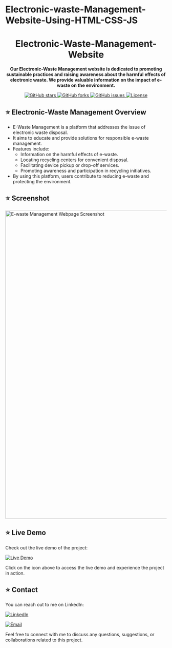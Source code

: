 # Electronic-waste-Management-Website-Using-HTML-CSS-JS
<h1 align="center"> Electronic-Waste-Management-Website </h1>

<!-- <p align="center">
  <img src="https://your-image-url.com" alt="Project Logo" width="200" height="200">
</p> -->

<p align="center">
  <strong>Our Electronic-Waste Management website is dedicated to promoting sustainable practices and raising awareness about the harmful effects of electronic waste. We provide valuable information on the impact of e-waste on the environment.</strong>
</p>

<p align="center">
  <a href="https://github.com/BENARD-ISABOKE/Electronic-waste-Management-Website-Using-HTML-CSS-JS/stargazers">
    <img alt="GitHub stars" src="https://img.shields.io/github/stars/BENARD-ISABOKE/Electronic-waste-Management-Website-Using-HTML-CSS-JS?style=for-the-badge&logo=github&color=yellow">
  </a>
  <a href="https://github.com/BENARD-ISABOKE/Electronic-waste-Management-Website-Using-HTML-CSS-JS/network">
    <img alt="GitHub forks" src="https://img.shields.io/github/forks/BENARD-ISABOKE/Electronic-waste-Management-Website-Using-HTML-CSS-JS?style=for-the-badge&logo=github&color=blue">
  </a>
  <a href="https://github.com/BENARD-ISABOKE/Electronic-waste-Management-Website-Using-HTML-CSS-JS/issues">
    <img alt="GitHub issues" src="https://img.shields.io/github/issues/BENARD-ISABOKE/Electronic-waste-Management-Website-Using-HTML-CSS-JS?style=for-the-badge&logo=github&color=red">
  </a>
  <a href="https://github.com/BENARD-ISABOKE/Electronic-waste-Management-Website-Using-HTML-CSS-JS/blob/main/LICENSE">
    <img alt="License" src="https://img.shields.io/github/license/BENARD-ISABOKE/Electronic-waste-Management-Website-Using-HTML-CSS-JS?style=for-the-badge&logo=creative%20commons&color=green">
  </a>
</p>

## ⭐️ Electronic-Waste Management Overview

- E-Waste Management is a platform that addresses the issue of electronic waste disposal.
- It aims to educate and provide solutions for responsible e-waste management.
- Features include:
  - Information on the harmful effects of e-waste.
  - Locating recycling centers for convenient disposal.
  - Facilitating device pickup or drop-off services.
  - Promoting awareness and participation in recycling initiatives.
- By using this platform, users contribute to reducing e-waste and protecting the environment.


## ⭐️ Screenshot

<img width="960" alt="E-waste Management Webpage Screenshot" src="https://github.com/BENARD-ISABOKE/Electronic-waste-Management-Website-Using-HTML-CSS-JS/assets/130490937/c63ebf0c-a087-427e-984b-daad7389e665">


## ⭐️ Live Demo

Check out the live demo of the project:

[![Live Demo](https://img.shields.io/badge/Live%20Demo-View%20Here-success?style=for-the-badge&logo=firefox-browser)](https://rohit054.github.io/E-Waste-Management-Website-Using-HTML-CSS-JS/)

Click on the icon above to access the live demo and experience the project in action.


<!-- ## Installation

Provide step-by-step instructions on how to install and run your project locally. Include any prerequisites or dependencies that need to be installed.

## Usage

Explain how to use your project and provide examples or code snippets if applicable. You can also include any necessary configuration or settings information.

## Contributing

Clearly state if you welcome contributions and explain how others can contribute to your project. Include guidelines for submitting bug reports, feature requests, or pull requests. -->

<!-- ## License

Mention the license under which your project is distributed. Provide a link to the license file for more details.
 -->
## ⭐️ Contact

You can reach out to me on LinkedIn:

[![LinkedIn](https://img.shields.io/badge/LinkedIn-Connect-blue?style=for-the-badge&logo=linkedin)](https://www.linkedin.com/in/isaboke-benard)

[![Email](https://img.shields.io/badge/Email-Send%20Mail-red?style=for-the-badge&logo=gmail)](mailto:isabokebenard95@gmail.com)

Feel free to connect with me to discuss any questions, suggestions, or collaborations related to this project.

</details>


